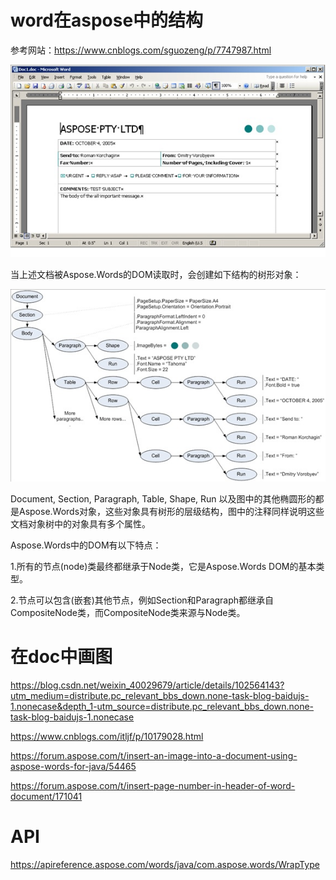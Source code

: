 # word在aspose中的结构

参考网站：https://www.cnblogs.com/sguozeng/p/7747987.html

![img](../../image/07105123-7d1d0801d4df45ad80a241f4f9a33acb.jpg)

当上述文档被Aspose.Words的DOM读取时，会创建如下结构的树形对象：

![img](../../image/07105203-54edc92846c74f3aa17f9d0934a80939.jpg)

Document, Section, Paragraph, Table, Shape, Run 以及图中的其他椭圆形的都是Aspose.Words对象，这些对象具有树形的层级结构，图中的注释同样说明这些文档对象树中的对象具有多个属性。

Aspose.Words中的DOM有以下特点：

1.所有的节点(node)类最终都继承于Node类，它是Aspose.Words DOM的基本类型。

2.节点可以包含(嵌套)其他节点，例如Section和Paragraph都继承自CompositeNode类，而CompositeNode类来源与Node类。



# 在doc中画图

https://blog.csdn.net/weixin_40029679/article/details/102564143?utm_medium=distribute.pc_relevant_bbs_down.none-task-blog-baidujs-1.nonecase&depth_1-utm_source=distribute.pc_relevant_bbs_down.none-task-blog-baidujs-1.nonecase

https://www.cnblogs.com/itljf/p/10179028.html

https://forum.aspose.com/t/insert-an-image-into-a-document-using-aspose-words-for-java/54465

https://forum.aspose.com/t/insert-page-number-in-header-of-word-document/171041

# API

https://apireference.aspose.com/words/java/com.aspose.words/WrapType